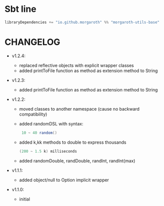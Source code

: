 # Sbt line

```scala
libraryDependencies += "io.github.morgaroth" %% "morgaroth-utils-base" % "1.2.4"
```


# CHANGELOG

* v1.2.4:

    * replaced reflective objects with explicit wrapper classes
    * added printToFile function as method as extension method to String

* v1.2.3:
    
    * added printToFile function as method as extension method to String


* v1.2.2:
    
    * moved classes to another namespace (cause no backward compatibility)
    * added randomDSL with syntax:
    
        ```scala
         10 ~ 40 random()
         ```
    * added k,kk methods to double to express thousands
        
       ``` scala
       (200 ~ 1.5 k) milliseconds
       ```
       
    * added randomDouble, randDouble, randInt, randInt(max)

* v1.1.1:

    * added object/null to Option implicit wrapper

* v1.1.0:

    * initial

